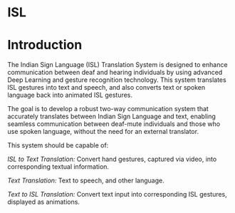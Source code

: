# ISL
# Introduction 

The Indian Sign Language (ISL) Translation System is designed to enhance communication between deaf and hearing individuals by using advanced Deep Learning and gesture recognition technology. This system translates ISL
gestures into text and speech, and also converts text or spoken language back into animated ISL gestures.

The goal is to develop a robust two-way communication system that accurately translates between Indian Sign Language and text, enabling seamless communication between deaf-mute individuals and those who use spoken language,
without the need for an external translator.

This system should be capable of:

*ISL to Text Translation:* Convert hand gestures, captured via video, into corresponding textual information.

*Text Translation:* Text to speech, and other language.

*Text to ISL Translation:* Convert text input into corresponding ISL gestures, displayed as animations.

